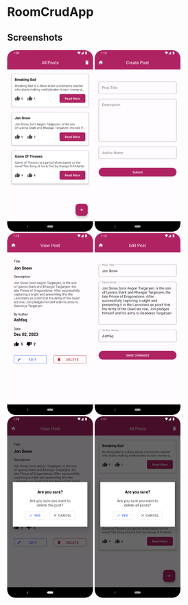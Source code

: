 # RoomCrudApp

## Screenshots

<img src="app/Room1.png" alt="Screen 1" width="200" style="margin-right: 20"/> <img src="app/Room2.png" alt="Screen 1" width="200"/> <img src="app/Room3.png" alt="Screen 1" width="200"/>
<img src="app/Room4.png" alt="Screen 1" width="200" style="margin-right: 20"/> <img src="app/Room5.png" alt="Screen 1" width="200"/> <img src="app/Room6.png" alt="Screen 1" width="200"/> 

